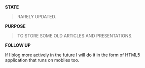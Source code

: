 **STATE**

> RARELY UPDATED.


**PURPOSE**

> TO STORE SOME OLD ARTICLES AND PRESENTATIONS.



**FOLLOW UP**

If I blog more actively in the future I will do it in the form of HTML5 application that runs on mobiles too.